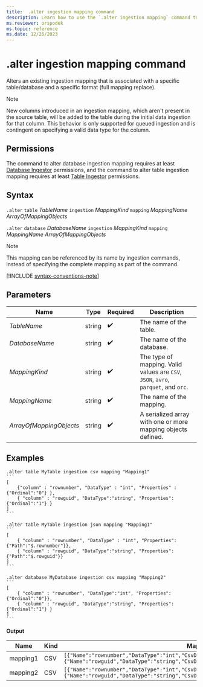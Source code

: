 ```yaml
---
title:  .alter ingestion mapping command
description: Learn how to use the `.alter ingestion mapping` command to alter a table or database's existing ingestion mapping 
ms.reviewer: orspodek
ms.topic: reference
ms.date: 12/26/2023
---
```

# .alter ingestion mapping command

Alters an existing ingestion mapping that is associated with a specific table/database and a specific format (full mapping replace).

> [!NOTE]
> New columns introduced in an ingestion mapping, which aren't present in the source table, will be added to the table during the initial data ingestion for that column. This behavior is only supported for queued ingestion and is contingent on specifying a valid data type for the column.

## Permissions

The command to alter database ingestion mapping requires at least [Database Ingestor](access-control/role-based-access-control.md) permissions, and the command to alter table ingestion mapping requires at least [Table Ingestor](access-control/role-based-access-control.md) permissions.

## Syntax

`.alter` `table` *TableName* `ingestion` *MappingKind* `mapping` *MappingName* *ArrayOfMappingObjects*

`.alter` `database` *DatabaseName* `ingestion` *MappingKind* `mapping` *MappingName* *ArrayOfMappingObjects*

> [!NOTE]
> This mapping can be referenced by its name by ingestion commands, instead of specifying the complete mapping as part of the command.

[!INCLUDE [syntax-conventions-note](../../includes/syntax-conventions-note.md)]

## Parameters

|Name|Type|Required|Description|
|--|--|--|--|
| *TableName* | string |  :heavy_check_mark: | The name of the table.|
| *DatabaseName* | string |  :heavy_check_mark: | The name of the database.|
| *MappingKind* | string |  :heavy_check_mark: | The type of mapping. Valid values are `CSV`, `JSON`, `avro`, `parquet`, and `orc`.|
| *MappingName* | string |  :heavy_check_mark: | The name of the mapping.|
| *ArrayOfMappingObjects* | string |  :heavy_check_mark: | A serialized array with one or more mapping objects defined.|

## Examples
 
````kusto
.alter table MyTable ingestion csv mapping "Mapping1"
```
[
    {"column" : "rownumber", "DataType" : "int", "Properties" : {"Ordinal":"0"} },
    { "column" : "rowguid", "DataType":"string", "Properties":{"Ordinal":"1"} }
]
```

.alter table MyTable ingestion json mapping "Mapping1"
```
[
    { "column" : "rownumber", "DataType" : "int", "Properties":{"Path":"$.rownumber"}},
    { "column" : "rowguid", "DataType":"string", "Properties":{"Path":"$.rowguid"}}
]
```

.alter database MyDatabase ingestion csv mapping "Mapping2"
```
[
    { "column" : "rownumber", "DataType":"int", "Properties":{"Ordinal":"0"}},
    { "column" : "rowguid", "DataType":"string", "Properties":{"Ordinal":"1"} }
]
```
````

**Output**

| Name     | Kind | Mapping                                                                                                                                                                          |
|----------|------|----------------------------------------------------------------------------------------------------------------------------------------------------------------------------------|
| mapping1 | CSV  | `[{"Name":"rownumber","DataType":"int","CsvDataType":null,"Ordinal":0,"ConstValue":null},{"Name":"rowguid","DataType":"string","CsvDataType":null,"Ordinal":1,"ConstValue":null}]` |
| mapping2 | CSV  | `[{"Name":"rownumber","DataType":"int","CsvDataType":null,"Ordinal":0,"ConstValue":null},{"Name":"rowguid","DataType":"string","CsvDataType":null,"Ordinal":1,"ConstValue":null}]` |
